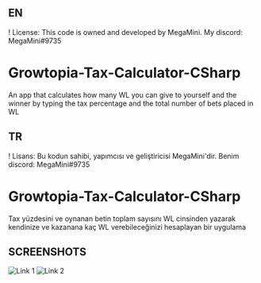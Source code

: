 ## EN ##
! License: This code is owned and developed by MegaMini.
My discord: MegaMini#9735

# Growtopia-Tax-Calculator-CSharp
An app that calculates how many WL you can give to yourself and the winner by typing the tax percentage and the total number of bets placed in WL

## TR ##
! Lisans: Bu kodun sahibi, yapımcısı ve geliştiricisi MegaMini'dir.
Benim discord: MegaMini#9735

# Growtopia-Tax-Calculator-CSharp
Tax yüzdesini ve oynanan betin toplam sayısını WL cinsinden yazarak kendinize ve kazanana kaç WL verebileceğinizi hesaplayan bir uygulama

## SCREENSHOTS ##
![Link 1](https://i.hizliresim.com/935wlnc.png)
![Link 2](https://i.hizliresim.com/2hfnko4.png)
